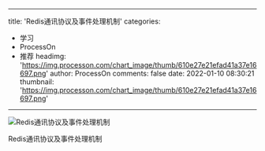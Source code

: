 
---
title: 'Redis通讯协议及事件处理机制'
categories: 
 - 学习
 - ProcessOn
 - 推荐
headimg: 'https://img.processon.com/chart_image/thumb/610e27e21efad41a37e16697.png'
author: ProcessOn
comments: false
date: 2022-01-10 08:30:21
thumbnail: 'https://img.processon.com/chart_image/thumb/610e27e21efad41a37e16697.png'
---

<div>   
<img class="thumb" alt="Redis通讯协议及事件处理机制" src="https://img.processon.com/chart_image/thumb/610e27e21efad41a37e16697.png" referrerpolicy="no-referrer">
<p>Redis通讯协议及事件处理机制</p>  
</div>
            